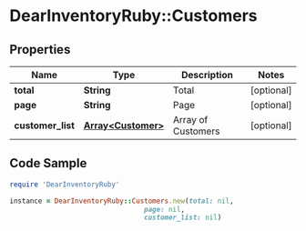 # DearInventoryRuby::Customers

## Properties

Name | Type | Description | Notes
------------ | ------------- | ------------- | -------------
**total** | **String** | Total | [optional] 
**page** | **String** | Page | [optional] 
**customer_list** | [**Array&lt;Customer&gt;**](Customer.md) | Array of Customers | [optional] 

## Code Sample

```ruby
require 'DearInventoryRuby'

instance = DearInventoryRuby::Customers.new(total: nil,
                                 page: nil,
                                 customer_list: nil)
```


